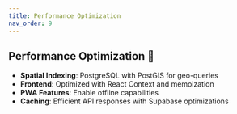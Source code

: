 ```yaml
---
title: Performance Optimization
nav_order: 9
---
```


## **Performance Optimization 🚀**

- **Spatial Indexing**: PostgreSQL with PostGIS for geo-queries
- **Frontend**: Optimized with React Context and memoization
- **PWA Features**: Enable offline capabilities
- **Caching**: Efficient API responses with Supabase optimizations

